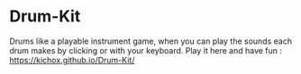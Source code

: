 # Drum-Kit
Drums like a playable instrument game, when you can play the sounds each drum makes by clicking or with your keyboard.
Play it here and have fun : https://kichox.github.io/Drum-Kit/
